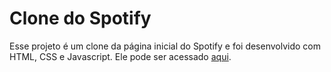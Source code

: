 # Clone do Spotify
Esse projeto é um clone da página inicial do Spotify e foi desenvolvido com HTML, CSS e Javascript. 
Ele pode ser acessado [aqui](https://spotify-clone-mocha.vercel.app/).
